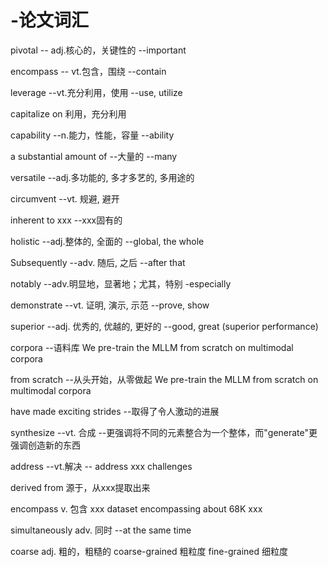 # -论文词汇

pivotal  -- adj.核心的，关键性的  --important

encompass -- vt.包含，围绕 --contain

leverage --vt.充分利用，使用 --use, utilize

capitalize on 利用，充分利用

capability --n.能力，性能，容量 --ability

a substantial amount of --大量的 --many

versatile --adj.多功能的, 多才多艺的, 多用途的

circumvent --vt. 规避, 避开

inherent to xxx --xxx固有的

holistic --adj.整体的, 全面的 --global, the whole

Subsequently --adv. 随后, 之后 --after that

notably --adv.明显地，显著地；尤其，特别 -especially

demonstrate --vt. 证明, 演示, 示范 --prove, show

superior --adj. 优秀的, 优越的, 更好的 --good, great (superior performance)

corpora --语料库 We pre-train the MLLM from scratch on multimodal corpora

from scratch --从头开始，从零做起 We pre-train the MLLM from scratch on multimodal corpora

have made exciting strides --取得了令人激动的进展

synthesize --vt. 合成 --更强调将不同的元素整合为一个整体，而"generate"更强调创造新的东西

address --vt.解决 -- address xxx challenges

derived from 源于，从xxx提取出来

encompass v. 包含 xxx dataset encompassing about 68K xxx

simultaneously adv. 同时  --at the same time

coarse adj. 粗的，粗糙的  coarse-grained 粗粒度 fine-grained 细粒度
 
